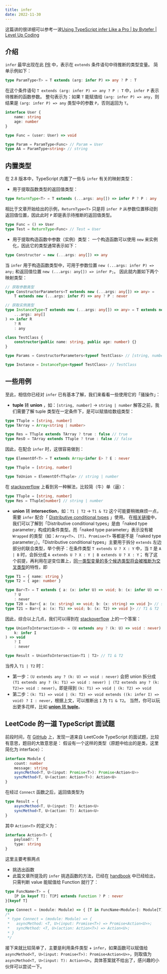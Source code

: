 ```yaml
---
title: infer
date: 2022-11-30
---
```


这篇讲的很详细可以参考一波[Using TypeScript infer Like a Pro | by Bytefer | Level Up Coding](https://levelup.gitconnected.com/using-typescript-infer-like-a-pro-f30ab8ab41c7)

## 介绍

`infer` 最早出现在此 [PR](https://github.com/Microsoft/TypeScript/pull/21496) 中，表示在 `extends` 条件语句中待推断的类型变量。
简单示例如下：

```ts
type ParamType<T> = T extends (arg: infer P) => any ? P : T
```

在这个条件语句 `T extends (arg: infer P) => any ? P : T` 中，`infer P` 表示待推断的函数参数。
整句表示为：如果 `T` 能赋值给 `(arg: infer P) => any`，则结果是 `(arg: infer P) => any` 类型中的参数 `P`，否则返回为 `T`。

```ts
interface User {
    name: string
    age: number
}

type Func = (user: User) => void

type Param = ParamType<Func> // Param = User
type AA = ParamType<string> // string
```

## 内置类型

在 2.8 版本中，TypeScript 内置了一些与 `infer` 有关的映射类型：

-   用于提取函数类型的返回值类型：

```ts
type ReturnType<T> = T extends (...args: any[]) => infer P ? P : any
```

相比于文章开始给出的示例，`ReturnType<T>` 只是将 `infer P` 从参数位置移动到返回值位置，因此此时 `P` 即是表示待推断的返回值类型。

```ts
type Func = () => User
type Test = ReturnType<Func> // Test = User
```

-   用于提取构造函数中参数（实例）类型：
    一个构造函数可以使用 `new` 来实例化，因此它的类型通常表示如下：

```ts
type Constructor = new (...args: any[]) => any
```

当 `infer` 用于构造函数类型中，可用于参数位置 `new (...args: infer P) => any;` 和返回值位置 `new (...args: any[]) => infer P;`。
因此就内置如下两个映射类型：

```ts
// 获取参数类型
type ConstructorParameters<T extends new (...args: any[]) => any> =
    T extends new (...args: infer P) => any ? P : never

// 获取实例类型
type InstanceType<T extends new (...args: any[]) => any> = T extends new (
    ...args: any[]
) => infer R
    ? R
    : any

class TestClass {
    constructor(public name: string, public age: number) {}
}

type Params = ConstructorParameters<typeof TestClass> // [string, number]

type Instance = InstanceType<typeof TestClass> // TestClass
```

## 一些用例

至此，相信你已经对 `infer` 已有基本了解，我们来看看一些使用它的「骚操作」：

-   **tuple** 转 **union** ，如：`[string, number]` -> `string | number`
    解答之前，我们需要了解 tuple 类型在一定条件下，是可以赋值给数组类型：

```ts
type TTuple = [string, number]
type TArray = Array<string | number>

type Res = TTuple extends TArray ? true : false // true
type ResO = TArray extends TTuple ? true : false // false
```

因此，在配合 `infer` 时，这很容易做到：

```ts
type ElementOf<T> = T extends Array<infer E> ? E : never

type TTuple = [string, number]

type ToUnion = ElementOf<TTuple> // string | number
```

在 [stackoverflow](https://stackoverflow.com/questions/44480644/typescript-string-union-to-string-array/45486495#45486495) 上看到另一种解法，比较简（牛）单（逼）：

```ts
type TTuple = [string, number]
type Res = TTuple[number] // string | number
```

-   **union** 转 **intersection**，如：`T1 | T2` -> `T1 & T2`
    这个可能要稍微麻烦一点，需要 `infer` 配合「 [Distributive conditional types](https://www.typescriptlang.org/docs/handbook/release-notes/typescript-2-8.html#distributive-conditional-types) 」使用。
    在[相关链接](https://www.typescriptlang.org/docs/handbook/release-notes/typescript-2-8.html#distributive-conditional-types)中，我们可以了解到「Distributive conditional types」是由「naked type parameter」构成的条件类型。而「naked type parameter」表示没有被 `Wrapped` 的类型（如：`Array<T>`、`[T]`、`Promise<T>` 等都是不是「naked type parameter」）。「Distributive conditional types」主要用于拆分 `extends` 左边部分的联合类型，举个例子：在条件类型 `T extends U ? X : Y` 中，当 `T` 是 `A | B` 时，会拆分成 `A extends U ? X : Y | B extends U ? X : Y`；
    有了这个前提，再利用在逆变位置上，[同一类型变量的多个候选类型将会被推断为交叉类型](https://github.com/Microsoft/TypeScript/pull/21496)的特性，即

```ts
type T1 = { name: string }
type T2 = { age: number }

type Bar<T> = T extends { a: (x: infer U) => void; b: (x: infer U) => void }
    ? U
    : never
type T20 = Bar<{ a: (x: string) => void; b: (x: string) => void }> // string
type T21 = Bar<{ a: (x: T1) => void; b: (x: T2) => void }> // T1 & T2
```

因此，综合以上几点，我们可以得到在 [stackoverflow](https://stackoverflow.com/questions/50374908/transform-union-type-to-intersection-type) 上的一个答案：

```ts
type UnionToIntersection<U> = (U extends any ? (k: U) => void : never) extends (
    k: infer I
) => void
    ? I
    : never

type Result = UnionToIntersection<T1 | T2> // T1 & T2
```

当传入 `T1 | T2` 时：

-   第一步：`(U extends any ? (k: U) => void : never)` 会把 union 拆分成 `(T1 extends any ? (k: T1) => void : never) | (T2 extends any ? (k: T2)=> void : never)`，即是得到 `(k: T1) => void | (k: T2) => void`
-   第二步：`(k: T1) => void | (k: T2) => void extends ((k: infer I) => void) ? I : never`，根据上文，可以推断出 `I` 为 `T1 & T2`。
    当然，你可以玩出更多花样，比如 [**union** 转 **tuple**](https://zhuanlan.zhihu.com/p/58704376)。

## LeetCode 的一道 TypeScript 面试题

前段时间，在 [GitHub](https://github.com/LeetCode-OpenSource/hire/blob/master/typescript_zh.md) 上，发现一道来自 LeetCode TypeScript 的面试题，比较有意思，题目的大致意思是：
假设有一个这样的类型（原题中给出的是类，这里简化为 interface）：

```ts
interface Module {
    count: number
    message: string
    asyncMethod<T, U>(input: Promise<T>): Promise<Action<U>>
    syncMethod<T, U>(action: Action<T>): Action<U>
}
```

在经过 `Connect` 函数之后，返回值类型为

```ts
type Result = {
    asyncMethod<T, U>(input: T): Action<U>
    syncMethod<T, U>(action: T): Action<U>
}
```

其中 `Action<T>` 的定义为：

```ts
interface Action<T> {
    payload?: T
    type: string
}
```

这里主要考察两点

-   挑选出函数
-   此篇文章所提及的 `infer`
    挑选函数的方法，已经在 [handbook](http://www.typescriptlang.org/docs/handbook/release-notes/typescript-2-8.html) 中已经给出，只需判断 value 能赋值给 Function 就行了：

```ts
type FuncName<T> = {
    [P in keyof T]: T[P] extends Function ? P : never
}[keyof T]

type Connect = (module: Module) => { [T in FuncName<Module>]: Module[T] }
/*
 * type Connect = (module: Module) => {
 *   asyncMethod: <T, U>(input: Promise<T>) => Promise<Action<U>>;
 *   syncMethod: <T, U>(action: Action<T>) => Action<U>;
 * }
 */
```

接下来就比较简单了，主要是利用条件类型 + `infer`，如果函数可以赋值给 `asyncMethod<T, U>(input: Promise<T>): Promise<Action<U>>`，则取值为 `asyncMethod<T, U>(input: T): Action<U>`。具体答案就不给出了，感兴趣的小伙伴可以尝试一下。
